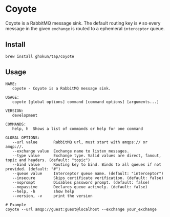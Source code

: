 # Coyote

Coyote is a RabbitMQ message sink. The default routing key is `#` so every message in the given `exchange` is routed to a ephemeral `interceptor` queue.

## Install

```shell
brew install ghokun/tap/coyote
```

## Usage

```shell
NAME:
   coyote - Coyote is a RabbitMQ message sink.

USAGE:
   coyote [global options] command [command options] [arguments...]

VERSION:
   development

COMMANDS:
   help, h  Shows a list of commands or help for one command

GLOBAL OPTIONS:
   --url value       RabbitMQ url, must start with amqps:// or amqp://.
   --exchange value  Exchange name to listen messages.
   --type value      Exchange type. Valid values are direct, fanout, topic and headers. (default: "topic")
   --bind value      Routing key to bind. Binds to all queues if not provided. (default: "#")
   --queue value     Interceptor queue name. (default: "interceptor")
   --insecure        Skips certificate verification. (default: false)
   --noprompt        Disables password prompt. (default: false)
   --nopassive       Declares queue actively. (default: false)
   --help, -h        show help
   --version, -v     print the version

# Example
coyote --url amqp://guest:guest@localhost --exchange your_exchange
```
